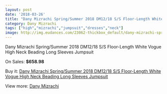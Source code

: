 ```yaml
---
layout: post
date: '2018-03-26'
title: "Dany Mizrachi Spring/Summer 2018 DM12/18 S/S Floor-Length White Vogue High Neck Beading Long Sleeves Jumpsuit"
category: Dany Mizrachi
tags: ["high","mizrachi","jumpsuit","dresses","neck"]
image: http://img.eudances.com/23062-thickbox_default/dany-mizrachi-spring-summer-2018-dm12-18-s-s-floor-length-white-vogue-high-neck-beading-long-sleeves-jumpsuit.jpg
---
```

Dany Mizrachi Spring/Summer 2018 DM12/18 S/S Floor-Length White Vogue High Neck Beading Long Sleeves Jumpsuit

On Sales: **$658.98**
<a href="https://www.eudances.com/en/dany-mizrachi/7377-dany-mizrachi-spring-summer-2018-dm12-18-s-s-floor-length-white-vogue-high-neck-beading-long-sleeves-jumpsuit.html"><amp-img layout="responsive" width="600" height="600" src="//img.eudances.com/23062-thickbox_default/dany-mizrachi-spring-summer-2018-dm12-18-s-s-floor-length-white-vogue-high-neck-beading-long-sleeves-jumpsuit.jpg" alt="Dany Mizrachi Spring/Summer 2018 DM12/18 S/S Floor-Length White Vogue High Neck Beading Long Sleeves Jumpsuit 0" /></a>
<a href="https://www.eudances.com/en/dany-mizrachi/7377-dany-mizrachi-spring-summer-2018-dm12-18-s-s-floor-length-white-vogue-high-neck-beading-long-sleeves-jumpsuit.html"><amp-img layout="responsive" width="600" height="600" src="//img.eudances.com/23065-thickbox_default/dany-mizrachi-spring-summer-2018-dm12-18-s-s-floor-length-white-vogue-high-neck-beading-long-sleeves-jumpsuit.jpg" alt="Dany Mizrachi Spring/Summer 2018 DM12/18 S/S Floor-Length White Vogue High Neck Beading Long Sleeves Jumpsuit 1" /></a>
<a href="https://www.eudances.com/en/dany-mizrachi/7377-dany-mizrachi-spring-summer-2018-dm12-18-s-s-floor-length-white-vogue-high-neck-beading-long-sleeves-jumpsuit.html"><amp-img layout="responsive" width="600" height="600" src="//img.eudances.com/23064-thickbox_default/dany-mizrachi-spring-summer-2018-dm12-18-s-s-floor-length-white-vogue-high-neck-beading-long-sleeves-jumpsuit.jpg" alt="Dany Mizrachi Spring/Summer 2018 DM12/18 S/S Floor-Length White Vogue High Neck Beading Long Sleeves Jumpsuit 2" /></a>
<a href="https://www.eudances.com/en/dany-mizrachi/7377-dany-mizrachi-spring-summer-2018-dm12-18-s-s-floor-length-white-vogue-high-neck-beading-long-sleeves-jumpsuit.html"><amp-img layout="responsive" width="600" height="600" src="//img.eudances.com/23063-thickbox_default/dany-mizrachi-spring-summer-2018-dm12-18-s-s-floor-length-white-vogue-high-neck-beading-long-sleeves-jumpsuit.jpg" alt="Dany Mizrachi Spring/Summer 2018 DM12/18 S/S Floor-Length White Vogue High Neck Beading Long Sleeves Jumpsuit 3" /></a>

Buy it: [Dany Mizrachi Spring/Summer 2018 DM12/18 S/S Floor-Length White Vogue High Neck Beading Long Sleeves Jumpsuit](https://www.eudances.com/en/dany-mizrachi/7377-dany-mizrachi-spring-summer-2018-dm12-18-s-s-floor-length-white-vogue-high-neck-beading-long-sleeves-jumpsuit.html "Dany Mizrachi Spring/Summer 2018 DM12/18 S/S Floor-Length White Vogue High Neck Beading Long Sleeves Jumpsuit")

View more: [Dany Mizrachi](https://www.eudances.com/en/111-dany-mizrachi "Dany Mizrachi")